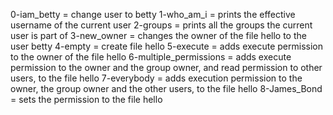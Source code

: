0-iam_betty = change user to betty
1-who_am_i = prints the effective username of the current user
2-groups =  prints all the groups the current user is part of
3-new_owner = changes the owner of the file hello to the user betty
4-empty = create file hello
5-execute = adds execute permission to the owner of the file hello
6-multiple_permissions = adds execute permission to the owner and the group owner, and read permission to other users, to the file hello
7-everybody = adds execution permission to the owner, the group owner and the other users, to the file hello
8-James_Bond =  sets the permission to the file hello
